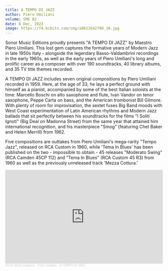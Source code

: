 ```yaml
---
title: A TEMPO DI JAZZ
author: Piero Umiliani
volume: SME 82
date: 8 Dec, 2023
image: https://f4.bcbits.com/img/a0611642780_10.jpg
---
```

Sonor Music Editions proudly presents "A TEMPO DI JAZZ" by Maestro Piero Umiliani. This lost gem captures the formative years of Modern Jazz in late 1950s Italy - alongside the legendary Basso-Valdambrini recordings in the early 1960s, as well as the early years of Piero Umiliani's long and prolific career as a composer with over 190 soundtracks, 40 library albums, and 35 TV title themes recorded.

A TEMPO DI JAZZ includes seven original compositions by Piero Umiliani recorded in 1959. Here, at the age of 33, he lays a perfect ground with himself as a pianist, accompanied by some of the best Italian soloists at the time: Marcello Boschi on alto saxophone and flute, Ivan Vandor on tenor saxophone, Peppe Carta on bass, and the American trombonist Bill Gilmore. With plenty of room for improvisation, the sextet fuses Big Band moods with West Coast experimentation of Latin American rhythms and Modern Jazz ballads that sit perfectly between his soundtracks for the films "I Soliti Ignoti" (Big Deal on Madonna Street) from the same year that attained him international recognition, and his masterpiece "Smog" (featuring Chet Baker and Helen Merrill) from 1962.

Five compositions are outtakes from Piero Umiliani's mega-rarity "Tempo Jazz", released on RCA Custom in 1960, while 'Tema In Blues' has been published on the two - impossible to obtain - 45 releases "Moderato Swing" (RCA Camden 45CP 112) and "Tema In Blues" (RCA Custom 45 R3) from 1960 as well as the previously unreleased track 'Mezza Cottura.'

<iframe width="100%" height="300" scrolling="no" frameborder="no" allow="autoplay" src="https://w.soundcloud.com/player/?url=https%3A//api.soundcloud.com/tracks/1665419907&color=%23ff5500&auto_play=false&hide_related=true&show_comments=false&show_user=true&show_reposts=false&show_teaser=false&visual=true"></iframe><div style="font-size: 10px; color: #cccccc;line-break: anywhere;word-break: normal;overflow: hidden;white-space: nowrap;text-overflow: ellipsis; font-family: Interstate,Lucida Grande,Lucida Sans Unicode,Lucida Sans,Garuda,Verdana,Tahoma,sans-serif;font-weight: 100;"><a href="https://soundcloud.com/sonormusiceditions" title="Sonor Music Editions" target="_blank" style="color: #cccccc; text-decoration: none;">Sonor Music Editions</a> · <a href="https://soundcloud.com/sonormusiceditions/piero-umiliani-a-tempo-di-jazz" title="Piero Umiliani - A TEMPO DI JAZZ" target="_blank" style="color: #cccccc; text-decoration: none;">Piero Umiliani - A TEMPO DI JAZZ</a></div>
